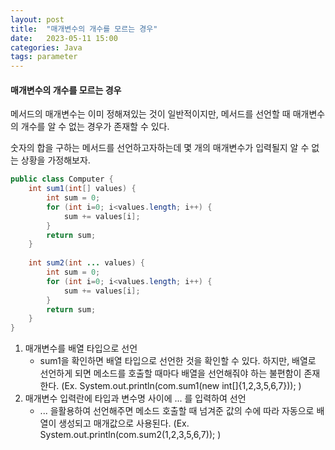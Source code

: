 ```yaml
---
layout: post
title:  "매개변수의 개수를 모르는 경우"
date:   2023-05-11 15:00
categories: Java
tags: parameter
---
```


<h4>매개변수의 개수를 모르는 경우</h4>
<p>메서드의 매개변수는 이미 정해져있는 것이 일반적이지만, 메서드를 선언할 때 매개변수의 개수를 알 수 없는 경우가 존재할 수 있다. </p>
<p>숫자의 합을 구하는 메서드를 선언하고자하는데 몇 개의 매개변수가 입력될지 알 수 없는 상황을 가정해보자.</p>

``` java
public class Computer {
	int sum1(int[] values) {
		int sum = 0;
		for (int i=0; i<values.length; i++) {
			sum += values[i];
		}
		return sum;
	}
	
	int sum2(int ... values) {
		int sum = 0;
		for (int i=0; i<values.length; i++) {
			sum += values[i];
		}
		return sum;
	}
}
```

1. 매개변수를 배열 타입으로 선언
	- sum1을 확인하면 배열 타입으로 선언한 것을 확인할 수 있다. 하지만, 배열로 선언하게 되면 메소드를 호출할 때마다 배열을 선언해줘야 하는 불편함이 존재한다. (Ex. System.out.println(com.sum1(new int[]{1,2,3,5,6,7})); )
2. 매개변수 입력란에 타입과 변수명 사이에 ... 를 입력하여 선언
	- ... 을활용하여 선언해주면 메소드 호출할 때 넘겨준 값의 수에 따라 자동으로 배열이 생성되고 매개값으로 사용된다. (Ex. System.out.println(com.sum2(1,2,3,5,6,7)); )
	


